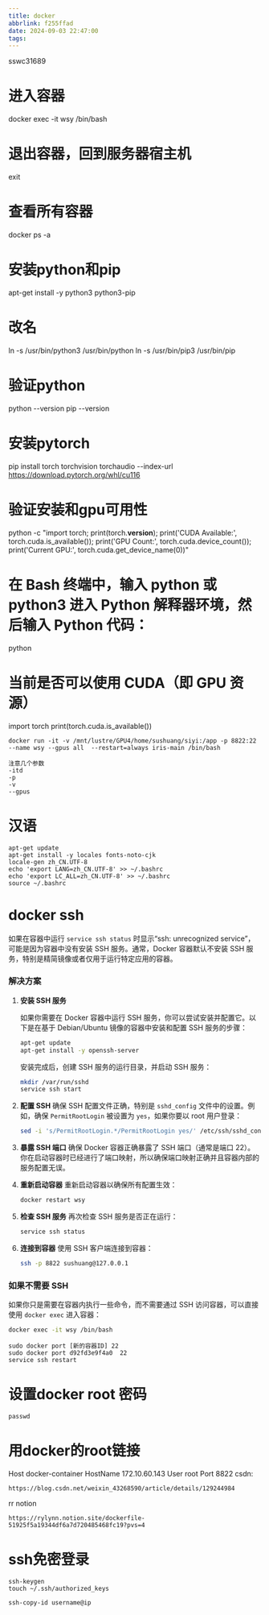 ```yaml
---
title: docker
abbrlink: f255ffad
date: 2024-09-03 22:47:00
tags:
---
```

sswc31689
# 进入容器
docker exec -it wsy /bin/bash
# 退出容器，回到服务器宿主机
exit
# 查看所有容器
docker ps -a
# 安装python和pip
apt-get install -y python3 python3-pip
# 改名
ln -s /usr/bin/python3 /usr/bin/python
ln -s /usr/bin/pip3 /usr/bin/pip
# 验证python
python --version
pip --version
# 安装pytorch
pip install torch torchvision torchaudio --index-url https://download.pytorch.org/whl/cu116
# 验证安装和gpu可用性
python -c "import torch; print(torch.__version__); print('CUDA Available:', torch.cuda.is_available()); print('GPU Count:', torch.cuda.device_count()); print('Current GPU:', torch.cuda.get_device_name(0))"
# 在 Bash 终端中，输入 python 或 python3 进入 Python 解释器环境，然后输入 Python 代码：
python
# 当前是否可以使用 CUDA（即 GPU 资源）
import torch
print(torch.cuda.is_available())


```
docker run -it -v /mnt/lustre/GPU4/home/sushuang/siyi:/app -p 8822:22 --name wsy --gpus all  --restart=always iris-main /bin/bash

注意几个参数
-itd
-p
-v
--gpus
```
# 汉语
```
apt-get update
apt-get install -y locales fonts-noto-cjk
locale-gen zh_CN.UTF-8
echo 'export LANG=zh_CN.UTF-8' >> ~/.bashrc
echo 'export LC_ALL=zh_CN.UTF-8' >> ~/.bashrc
source ~/.bashrc
```
# docker ssh


如果在容器中运行 `service ssh status` 时显示“ssh: unrecognized service”，可能是因为容器中没有安装 SSH 服务。通常，Docker 容器默认不安装 SSH 服务，特别是精简镜像或者仅用于运行特定应用的容器。

### 解决方案

1. **安装 SSH 服务**

   如果你需要在 Docker 容器中运行 SSH 服务，你可以尝试安装并配置它。以下是在基于 Debian/Ubuntu 镜像的容器中安装和配置 SSH 服务的步骤：

   ```bash
   apt-get update
   apt-get install -y openssh-server
   ```
   安装完成后，创建 SSH 服务的运行目录，并启动 SSH 服务：
   ```bash
   mkdir /var/run/sshd
   service ssh start
   ```
2. **配置 SSH**
   确保 SSH 配置文件正确，特别是 `sshd_config` 文件中的设置。例如，确保 `PermitRootLogin` 被设置为 `yes`，如果你要以 root 用户登录：
   ```bash
   sed -i 's/PermitRootLogin.*/PermitRootLogin yes/' /etc/ssh/sshd_config
   ```
3. **暴露 SSH 端口**
   确保 Docker 容器正确暴露了 SSH 端口（通常是端口 22）。你在启动容器时已经进行了端口映射，所以确保端口映射正确并且容器内部的服务配置无误。
4. **重新启动容器**
   重新启动容器以确保所有配置生效：
   ```bash
   docker restart wsy
   ```
5. **检查 SSH 服务**
   再次检查 SSH 服务是否正在运行：
   ```bash
   service ssh status
   ```
6. **连接到容器**
   使用 SSH 客户端连接到容器：
   ```bash
   ssh -p 8822 sushuang@127.0.0.1
   ```
### 如果不需要 SSH

如果你只是需要在容器内执行一些命令，而不需要通过 SSH 访问容器，可以直接使用 `docker exec` 进入容器：

```bash
docker exec -it wsy /bin/bash
```

```
sudo docker port [新的容器ID] 22
sudo docker port d92fd3e9f4a0  22
service ssh restart
```

# 设置docker root 密码
```
passwd
```
# 用docker的root链接

Host docker-container
  HostName 172.10.60.143
    User root
    Port 8822
csdn:
```
https://blog.csdn.net/weixin_43268590/article/details/129244984
```
rr notion
```
https://rylynn.notion.site/dockerfile-51925f5a19344df6a7d720485468fc19?pvs=4
```


# ssh免密登录
```
ssh-keygen
touch ~/.ssh/authorized_keys
```
```
ssh-copy-id username@ip
```